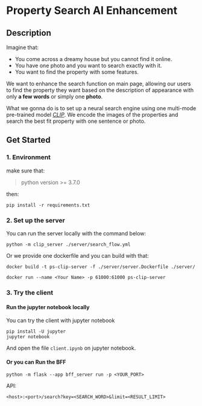 # Property Search AI Enhancement

## Description

Imagine that:

* You come across a dreamy house but you cannot find it online.
* You have one photo and you want to search exactly with it.
* You want to find the property with some features.

We want to enhance the search function on main page, allowing our users to find the property they want based on the description of appearance with only  **a few words** or simply one **photo**.

What we gonna do is to set up a neural search engine using one multi-mode pre-trained model [*CLIP*](https://openai.com/blog/clip/). We encode the images of the properties and search the best fit property with one sentence or photo.

## Get Started

### 1. Environment

make sure that:

> python version >= 3.7.0

then:

```shell
pip install -r requirements.txt
```

### 2. Set up the server

You can run the server locally with the command below:

```shell
python -m clip_server ./server/search_flow.yml
```

Or we provide one dockerfile and you can build with that:

```shell
docker build -t ps-clip-server -f ./server/server.Dockerfile ./server/

docker run --name <Your Name> -p 61000:61000 ps-clip-server
```

### 3. Try the client

#### Run the jupyter notebook locally

You can try the client with jupyter notebook

```Shell
pip install -U jupyter
jupyter notebook
```

And open the file `client.ipynb` on jupyter notebook.

#### Or you can Run the BFF

```Shell
python -m flask --app bff_server run -p <YOUR_PORT>
```

API:

```
<host>:<port>/search?key=<SEARCH_WORD>&limit=<RESULT_LIMIT>
```

